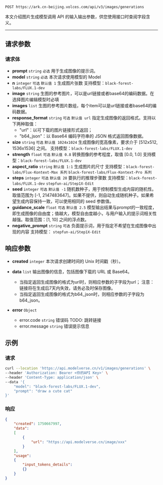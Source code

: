 


`POST https://ark.cn-beijing.volces.com/api/v3/images/generations`

本文介绍图片生成模型调用 API 的输入输出参数，供您使用接口时查阅字段含义。

---

## 请求参数

### 请求体

- **prompt** `string` `必选`
用于生成图像的提示词。
- **model** `string` `必选`
本次请求使用模型的 Model
- **n** `integer` `可选` `默认值 1`
生成图片张数
支持模型：`black-forest-labs/FLUX.1-dev`
- **image** `string`
生图的参考图片，可以是url链接或者base64的编码数据。在选择图片编辑模型时必填
- **images** `list`
生图的参考图片数组，每个item可以是url链接或者base64的编码数据。
- **response_format** `string` `可选` `默认值 url`
指定生成图像的返回格式。支持以下两种取值：
    - "url"：以可下载的图片链接形式返回；
    - "b64_json"：以 Base64 编码字符串的 JSON 格式返回图像数据。
- **size** `string` `可选` `默认值 1024x1024`
生成图像的宽高像素，要求介于 [512x512, 1536x1536] 之间。
支持模型：`black-forest-labs/FLUX.1-dev`
- **strength** `float` `可选` `默认值 0.8`
转换图像的参考程度，取值 [0.0, 1.0]
支持模型：`black-forest-labs/FLUX.1-dev`
- **aspect_ratio** `string` `默认值 1:1`
生成图片的尺寸
支持模型：`black-forest-labs/Flux-Kontext-Max 系列` `black-forest-labs/Flux-Kontext-Pro 系列`
- **steps** `integer` `可选`  `默认值 28`
要执行的推理步骤数
支持模型：`black-forest-labs/FLUX.1-dev` `stepfun-ai/Step1X-Edit`
- **seed** `integer` `可选`  `默认值 -1`
随机数种子，用于控制模型生成内容的随机性。取值范围为 [-1, 2147483647]。如果不提供，则自动生成随机种子。如果希望生成内容保持一致，可以使用相同的 seed 参数值。
- **guidance_scale**  `float` `可选` `默认值 2.5`
模型输出结果与prompt的一致程度，即生成图像的自由度；值越大，模型自由度越小，与用户输入的提示词相关性越强。取值范围：[1, 10] 之间的浮点数。
- **negative_prompt** `string` `可选`
负面提示词，用于指定不希望在生成图像中出现的内容
支持模型： `stepfun-ai/Step1X-Edit`

## 响应参数

- **created** `integer`
本次请求创建时间的 Unix 时间戳（秒）。
- **data** `list` 
输出图像的信息，包括图像下载的 URL 或 Base64。
    - 当指定返回生成图像的格式为url时，则相应参数的子字段为url；
    注意：链接将在生成后7天内失效，请务必及时保存图像。
    - 当指定返回生成图像的格式为b64_json时，则相应参数的子字段为b64_json。

- **error**  `Object`
    - error.code `string`
        错误码 TODO: 跳转链接
    - error.message `string`
        错误提示信息

## 示例

### 请求
```bash
curl --location 'https://api.modelverse.cn/v1/images/generations' \
--header 'Authorization: Bearer <你的API Key>' \
--header 'Content-Type: application/json' \
--data '{
    "model": "black-forest-labs/FLUX.1-dev",
    "prompt": "draw a cute cat"
}'
```
### 响应

```json
{
    "created": 1750667997,
    "data":
    [
        {
            "url": "https://api.modelverse.cn/image/xxx"
        }
    ],
    "usage":
    {
        "input_tokens_details":
        {}
    }
}
```